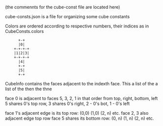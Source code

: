 (the commennts for the cube-const file are located here)

cube-consts.json is a file for organizing some cube constants

Colors are ordered according to respective numbers, their indices as in CubeConsts.colors
```
      +-+
      |0|
    +-+-+-+
    |1|2|3|
    +-+-+-+
      |4|
      +-+
      |5|
      +-+
```

CubeInfo contains the faces adjacent to the indexth face. This a list of the a list of the then the thne

face 0 is adjacent to faces 5, 3, 2, 1 in that order from top, right, bottom, left
5 shares 0's top row, 3 shares 0's right, 2 - 0's bot, 1 - 0's left
 
face 1's adjacent edge is its top row: (0,0) (1,0) (2, n) etc.
face 2, 3 also adjacent edge top row
face 5 shares its bottom row: (0, n) (1, n) (2, n) etc. 